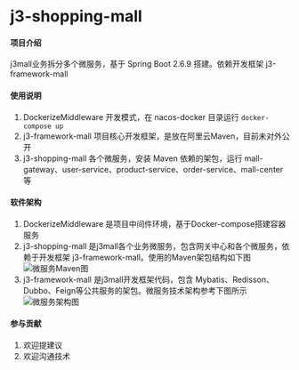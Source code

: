 # j3-shopping-mall

#### 项目介绍
j3mall业务拆分多个微服务，基于 Spring Boot 2.6.9 搭建。依赖开发框架 j3-framework-mall

#### 使用说明

1. DockerizeMiddleware 开发模式，在 nacos-docker 目录运行 `docker-compose up`
2. j3-framework-mall 项目核心开发框架，是放在阿里云Maven，目前未对外公开 
3. j3-shopping-mall 各个微服务，安装 Maven 依赖的架包，运行 mall-gateway、user-service、product-service、order-service、mall-center等

#### 软件架构
1. DockerizeMiddleware 是项目中间件环境，基于Docker-compose搭建容器服务
2. j3-shopping-mall 是j3mall各个业务微服务，包含网关中心和各个微服务，依赖于开发框架 j3-framework-mall。使用的Maven架包结构如下图 ![微服务Maven图](https://gitee.com/agilejzl/j3-shopping-mall/raw/master/docs/J3Mall%20%E5%BE%AE%E6%9C%8D%E5%8A%A1Maven%E5%9B%BE.png)
3. j3-framework-mall 是j3mall开发框架代码，包含 Mybatis、Redisson、Dubbo、Feign等公共服务的架包。微服务技术架构参考下图所示 ![微服务架构图](https://gitee.com/agilejzl/j3-shopping-mall/raw/master/docs/J3Mall%20%E5%BE%AE%E6%9C%8D%E5%8A%A1%E6%9E%B6%E6%9E%84%E5%9B%BE.png)

#### 参与贡献

1.  欢迎提建议
2.  欢迎沟通技术


